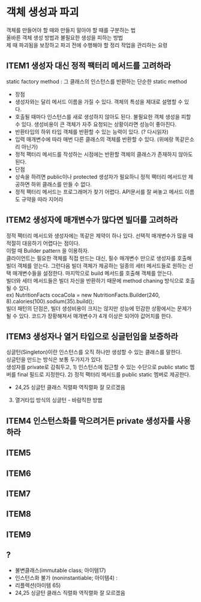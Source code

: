 
# 객체 생성과 파괴
객체를 만들어야 할 때와 만들지 말아야 할 때를 구분하는 법  
올바른 객체 생성 방법과 불필요한 생성을 피하는 방법  
제 때 파괴됨을 보장하고 파괴 전에 수행해야 할 정리 작업을 관리하는 요령  

## ITEM1 생성자 대신 정적 팩터리 메서드를 고려하라
static factory method : 그 클래스의 인스턴스를 반환하는 단순한 static method  
* 장점
 * 생성자와는 달리 메서드 이름을 가질 수 있다. 객체의 특성을 제대로 설명할 수 있다.
 * 호출될 때마다 인스턴스를 새로 생성하지 않아도 된다. 불필요한 객체 생성을 피할 수 있다. 생성비용이 큰 객체가 자주 요청되는 상황이라면 성능이 좋아진다.
 * 반환타입의 하위 타입 객체를 반환할 수 있는 능력이 있다. (? 다시읽자)
 * 입력 매개변수에 따라 매번 다른 클래스의 객체를 반환할 수 있다. (위에랑 똑같은소리 아닌가)
 * 정적 팩터리 메서드를 작성하는 시점에는 반환할 객체의 클래스가 존재하지 않아도 된다. 
* 단점
 * 상속을 하려면 public이나 protected 생성자가 필요하니 정적 팩터리 메서드만 제공하면 하위 클래스를 만들 수 없다.
 * 정적 팩터리 메서드는 프로그래머가 찾기 어렵다. API문서를 잘 써놓고 메서드 이름도 규약을 따라 지어라
 
## ITEM2 생성자에 매개변수가 많다면 빌더를 고려하라
정적 팩터리 메서드와 생성자에는 똑같은 제약이 하나 있다. 선택적 매개변수가 많을 때 적절히 대응하기 어렵다는 점이다.  
이럴 때 Builder pattern 을 이용하자.  
클라이언트는 필요한 객체를 직접 만드는 대신, 필수 매개변수 만으로 생성자를 호출해 빌더 객체를 얻는다. 그런다음 빌더 객체가 제공하는 일종의 세터 메서드들로 원하는 선택 매개변수들을 설정한다. 마지막으로 build 메서드를 호출해 객체를 얻는다.   
빌더와 세터 메서드들은 빌더 자신을 반환하기 때문에 method chaning 방식으로 호출 될 수 있다.  
ex) NutritionFacts cocaCola = new NutritionFacts.Builder(240, 8).calories(100).sodium(35).build();  
빌더 패턴의 단점은, 빌더 생성비용이 크지는 않지만 성능에 민감한 상황에서는 문제가 될 수 있다. 코드가 장황해져서 매개변수가 4개 이상은 되어야 값어치를 한다.

## ITEM3 생성자나 열거 타입으로 싱글턴임을 보증하라
싱글턴(Singleton)이란 인스턴스를 오직 하나만 생성할 수 있는 클래스를 말한다.  
싱글턴을 만드는 방식은 보통 두가지가 있다.  
생성자를 private로 감춰두고, 1) 인스턴스에 접근할 수 있는 수단으로 public static 멤버를 final 필드로 지정한다.
2) 정적 팩터리 메서드를 public static 멤버로 제공한다.   
* 24,25 싱글턴 클래스 직렬화 역직렬화 잘 모르겠음
3) 열거타입 방식의 싱글턴 - 바람직한 방법  

## ITEM4 인스턴스화를 막으려거든 private 생성자를 사용하라

## ITEM5
## ITEM6
## ITEM7 
## ITEM8
## ITEM9


## ?
* 불변클래스(immutable class; 아이템17)
* 인스턴스화 불가 (noninstantiable; 아이템4) : 
* 리플렉션(아이템 65)
* 24,25 싱글턴 클래스 직렬화 역직렬화 잘 모르겠음





